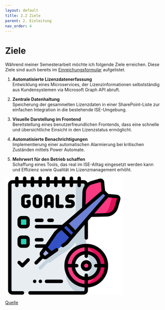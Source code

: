 ```yaml
---
layout: default
title: 2.2 Ziele
parent: 2. Einleitung
nav_order: 4
---
```

# Ziele

Während meiner Semesterarbeit möchte ich folgende Ziele erreichen. 
Diese Ziele sind auch bereits im [Einreichungsformular](../../ressources/docs/ITCNE24_Semesterarbeit_3_Einreichungsformular_Miguel_Schneider.pdf) aufgelistet. 

1. **Automatisierte Lizenzdatenerfassung** <br>
	   Entwicklung eines Microservices, der Lizenzinformationen selbstständig aus Kundensystemen via Microsoft Graph API abruft. 
	   
2. **Zentrale Datenhaltung** <br>
	   Speicherung der gesammelten Lizenzdaten in einer SharePoint-Liste zur einfachen Integration in die bestehende ISE-Umgebung. 
	   
3. **Visuelle Darstellung im Frontend**<br>
	   Bereitstellung eines benutzerfreundlichen Frontends, dass eine schnelle und übersichtliche Einsicht in den Lizenzstatus ermöglicht. 
	   
4. **Automatisierte Benachrichtigungen**<br>
	   Implementierung einer automatischen Alarmierung bei kritischen Zuständen mittels Power Automate. 
	   
5. **Mehrwert für den Betrieb schaffen**<br>
	   Schaffung eines Tools, das real im ISE-Alltag eingesetzt werden kann und Effizienz sowie Qualität im Lizenzmanagement erhöht.
	   

![Ziele](../../ressources/images/goal.png)


[Quelle](../Quellverzeichnis/index.md#ziele)


